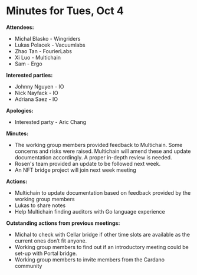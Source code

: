 # Minutes for Tues, Oct 4

**Attendees:**

* Michal Blasko - Wingriders
* Lukas Polacek - Vacuumlabs
* Zhao Tan - FourierLabs
* Xi Luo - Multichain
* Sam - Ergo

**Interested parties:**

* Johnny Nguyen - IO
* Nick Nayfack - IO
* Adriana Saez - IO

**Apologies:**

* Interested party - Aric Chang

**Minutes:**

*  The working group members provided feedback to Multichain. Some concerns and risks were raised. Multichain will amend these and update documentation accordingly. A proper in-depth review is needed.
* Rosen's team provided an update to be followed next week.
* An NFT bridge project will join next week meeting  

**Actions:**

* Multichain to update documentation based on feedback provided by the working group members
* Lukas to share notes
* Help Multichain finding auditors with Go language experience

**Outstanding actions from previous meetings:**

* Michal to check with Cellar bridge if other time slots are available as the current ones don’t fit anyone.
* Working group members to find out if an introductory meeting could be set-up with Portal bridge.
* Working group members to invite members from the Cardano community
